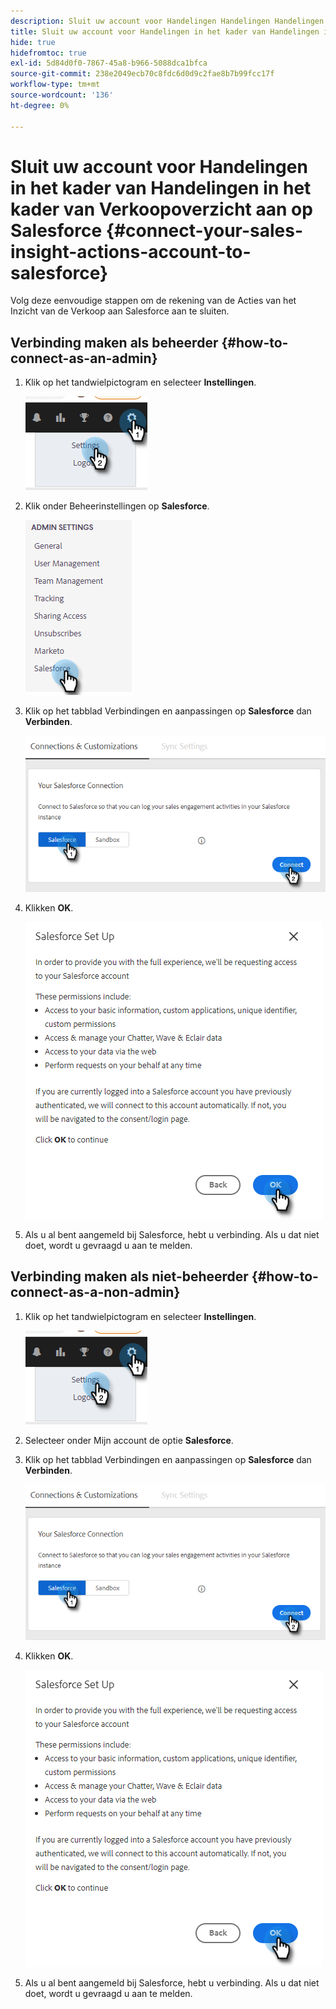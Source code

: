 ```yaml
---
description: Sluit uw account voor Handelingen Handelingen Handelingen Handelingen Verkoopcontrole aan op Salesforce - Marketo Docs - Productdocumentatie
title: Sluit uw account voor Handelingen in het kader van Handelingen in het kader van Verkoopoverzicht aan op Salesforce
hide: true
hidefromtoc: true
exl-id: 5d84d0f0-7867-45a8-b966-5088dca1bfca
source-git-commit: 238e2049ecb70c8fdc6d0d9c2fae8b7b99fcc17f
workflow-type: tm+mt
source-wordcount: '136'
ht-degree: 0%

---
```


# Sluit uw account voor Handelingen in het kader van Handelingen in het kader van Verkoopoverzicht aan op Salesforce {#connect-your-sales-insight-actions-account-to-salesforce}

Volg deze eenvoudige stappen om de rekening van de Acties van het Inzicht van de Verkoop aan Salesforce aan te sluiten.

## Verbinding maken als beheerder {#how-to-connect-as-an-admin}

1. Klik op het tandwielpictogram en selecteer **Instellingen**.

   ![](assets/connect-your-marketo-sales-account-to-salesforce-1.png)

1. Klik onder Beheerinstellingen op **Salesforce**.

   ![](assets/connect-your-marketo-sales-account-to-salesforce-2.png)

1. Klik op het tabblad Verbindingen en aanpassingen op **Salesforce** dan **Verbinden**.

   ![](assets/connect-your-marketo-sales-account-to-salesforce-3.png)

1. Klikken **OK**.

   ![](assets/connect-your-marketo-sales-account-to-salesforce-4.png)

1. Als u al bent aangemeld bij Salesforce, hebt u verbinding. Als u dat niet doet, wordt u gevraagd u aan te melden.

## Verbinding maken als niet-beheerder {#how-to-connect-as-a-non-admin}

1. Klik op het tandwielpictogram en selecteer **Instellingen**.

   ![](assets/connect-your-marketo-sales-account-to-salesforce-5.png)

1. Selecteer onder Mijn account de optie **Salesforce**.

1. Klik op het tabblad Verbindingen en aanpassingen op **Salesforce** dan **Verbinden**.

   ![](assets/connect-your-marketo-sales-account-to-salesforce-7.png)

1. Klikken **OK**.

   ![](assets/connect-your-marketo-sales-account-to-salesforce-8.png)

1. Als u al bent aangemeld bij Salesforce, hebt u verbinding. Als u dat niet doet, wordt u gevraagd u aan te melden.
